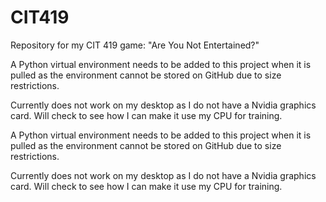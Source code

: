 # CIT419
Repository for my CIT 419 game: "Are You Not Entertained?"


A Python virtual environment needs to be added to this project when it is pulled as the environment cannot be stored on GitHub due to size restrictions.

Currently does not work on my desktop as I do not have a Nvidia graphics card. Will check to see how I can make it use my CPU for training.

A Python virtual environment needs to be added to this project when it is pulled as the environment cannot be stored on GitHub due to size restrictions.

Currently does not work on my desktop as I do not have a Nvidia graphics card. Will check to see how I can make it use my CPU for training.
